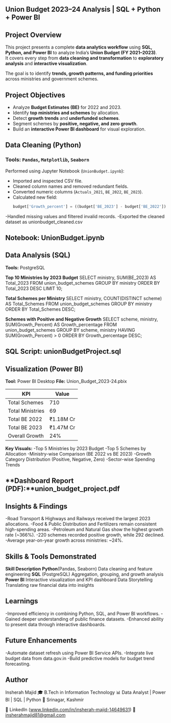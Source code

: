 ## Union Budget 2023–24 Analysis | SQL + Python + Power BI

##  Project Overview
This project presents a complete **data analytics workflow** using **SQL, Python, and Power BI** to analyze India’s **Union Budget (FY 2021–2023)**.  
It covers every step from **data cleaning and transformation** to **exploratory analysis** and **interactive visualization**.

The goal is to identify **trends, growth patterns, and funding priorities** across ministries and government schemes.

##  Project Objectives
- Analyze **Budget Estimates (BE)** for 2022 and 2023.  
- Identify **top ministries and schemes** by allocation.  
- Detect **growth trends** and **underfunded schemes**.  
- Segment schemes by **positive, negative, and zero growth**.  
- Build an **interactive Power BI dashboard** for visual exploration.

##  Data Cleaning (Python)

### Tools: `Pandas`, `Matplotlib`, `Seaborn`

Performed using Jupyter Notebook (`UnionBudget.ipynb`):

- Imported and inspected CSV file.  
- Cleaned column names and removed redundant fields.  
- Converted numeric columns (`Actuals_2021`, `BE_2022`, `BE_2023`).  
- Calculated new field:
  ```python
  budget['Growth_percent'] = ((budget['BE_2023'] - budget['BE_2022']) / budget['BE_2022']) * 100

-Handled missing values and filtered invalid records.
-Exported the cleaned dataset as unionbudget_cleaned.csv
##  Notebook: UnionBudget.ipynb

## Data Analysis (SQL)
**Tools:** PostgreSQL

**Top 10 Ministries by 2023 Budget**
SELECT ministry, SUM(BE_2023) AS Total_2023
FROM union_budget_schemes
GROUP BY ministry
ORDER BY Total_2023 DESC
LIMIT 10;

**Total Schemes per Ministry**
SELECT ministry, COUNT(DISTINCT scheme) AS Total_Schemes
FROM union_budget_schemes
GROUP BY ministry
ORDER BY Total_Schemes DESC;

**Schemes with Positive and Negative Growth**
SELECT scheme, ministry, SUM(Growth_Percent) AS Growth_percentage
FROM union_budget_schemes
GROUP BY scheme, ministry
HAVING SUM(Growth_Percent) > 0
ORDER BY Growth_percentage DESC;
## SQL Script: unionBudgetProject.sql

## Visualization (Power BI)

**Tool:** Power BI Desktop
**File:** Union_Budget_2023-24.pbix

| KPI              | Value     |
| ---------------- | --------- |
| Total Schemes    | 710       |
| Total Ministries | 69        |
| Total BE 2022    | ₹1.18M Cr |
| Total BE 2023    | ₹1.47M Cr |
| Overall Growth   | 24%       |

**Key Visuals:**
-Top 5 Ministries by 2023 Budget
-Top 5 Schemes by Allocation
-Ministry-wise Comparison (BE 2022 vs BE 2023)
-Growth Category Distribution (Positive, Negative, Zero)
-Sector-wise Spending Trends

## **Dashboard Report (PDF):**union_budget_project.pdf

 ## Insights & Findings

-Road Transport & Highways and Railways received the largest 2023 allocations.
-Food & Public Distribution and Fertilizers remain consistent high-spending areas.
-Petroleum and Natural Gas show the highest growth rate (~366%).
-220 schemes recorded positive growth, while 292 declined.
-Average year-on-year growth across ministries: ~24%.

## Skills & Tools Demonstrated
**Skill	Description**
**Python**(Pandas, Seaborn)	Data cleaning and feature engineering
**SQL** (PostgreSQL)	Aggregation, grouping, and growth analysis
**Power BI**	Interactive visualization and KPI dashboard
 Data Storytelling	Translating raw financial data into insights

 ## Learnings

-Improved efficiency in combining Python, SQL, and Power BI workflows.
-Gained deeper understanding of public finance datasets.
-Enhanced ability to present data through interactive dashboards.

## Future Enhancements

-Automate dataset refresh using Power BI Service APIs.
-Integrate live budget data from data.gov.in
-Build predictive models for budget trend forecasting.

## Author

Insherah Majid
🎓 B.Tech in Information Technology
📊 Data Analyst | Power BI | SQL | Python
📍 Srinagar, Kashmir

🔗 LinkedIn
 (www.linkedin.com/in/insherah-majid-14649631)
📧 insherahmajid81@gmail.com
 
